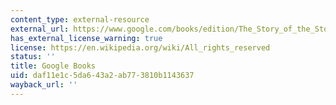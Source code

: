 ```yaml
---
content_type: external-resource
external_url: https://www.google.com/books/edition/The_Story_of_the_Stone_The_Dreamer_Wakes/OP4RZ89XNrgC?hl=en&gbpv=1
has_external_license_warning: true
license: https://en.wikipedia.org/wiki/All_rights_reserved
status: ''
title: Google Books
uid: daf11e1c-5da6-43a2-ab77-3810b1143637
wayback_url: ''
---
```

